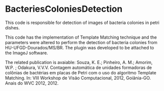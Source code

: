 # BacteriesColoniesDetection
This code is responsible for detection of images of bacteria colonies in petri dishes.

This code has the implementation of Template Matching technique and the parameters were altered to perform the detection of bacteria colonies from HU-UFGD-Dourados/MS/BR. 
The plugin was developed to be attached to the ImageJ software. 

The related publication is avaiable:
Souza, K. E.; Pinheiro, A. M.; Amorim, W.P. ; Odakura, V.V.V. Contagem automática de unidades formadoras de colônias de bactérias em placas de Petri com o uso do algoritmo Template Matching. In: VIII Workshop de Visão Computacional, 2012, Goiânia-GO. Anais do WVC 2012, 2012. 



